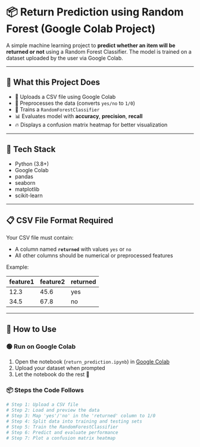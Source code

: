 # 📦 Return Prediction using Random Forest (Google Colab Project)

A simple machine learning project to **predict whether an item will be returned or not** using a Random Forest Classifier. The model is trained on a dataset uploaded by the user via Google Colab.

---

## 🚀 What this Project Does

- 📁 Uploads a CSV file using Google Colab
- 🧹 Preprocesses the data (converts `yes/no` to `1/0`)
- 🧠 Trains a `RandomForestClassifier`
- 📊 Evaluates model with **accuracy**, **precision**, **recall**
- 🔥 Displays a confusion matrix heatmap for better visualization

---

## 🧰 Tech Stack

- Python (3.8+)
- Google Colab
- pandas
- seaborn
- matplotlib
- scikit-learn

---

## 📋 CSV File Format Required

Your CSV file must contain:

- A column named **`returned`** with values `yes` or `no`
- All other columns should be numerical or preprocessed features

Example:

| feature1 | feature2 | returned |
|----------|----------|----------|
| 12.3     | 45.6     | yes      |
| 34.5     | 67.8     | no       |

---

## 📂 How to Use

### 🟢 Run on Google Colab

1. Open the notebook (`return_prediction.ipynb`) in [Google Colab](https://colab.research.google.com/)
2. Upload your dataset when prompted
3. Let the notebook do the rest 🚀

### 📦 Steps the Code Follows

```python
# Step 1: Upload a CSV file
# Step 2: Load and preview the data
# Step 3: Map 'yes'/'no' in the 'returned' column to 1/0
# Step 4: Split data into training and testing sets
# Step 5: Train the RandomForestClassifier
# Step 6: Predict and evaluate performance
# Step 7: Plot a confusion matrix heatmap
